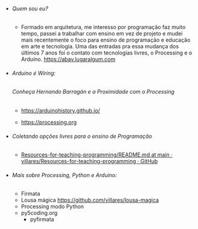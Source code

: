 - ###### Quem sou eu?
  
  - Formado em arquitetura, me interesso por programação faz muito tempo, passei a trabalhar com ensino em vez de projeto e  mudei mais recentemente o foco para ensino de programação e educação em arte e tecnologia. Uma das entradas pra essa mudança dos últimos 7 anos foi o contato com tecnologias livres, o Processing e o Arduino. https://abav.lugaralgum.com

- ###### Arduino é Wiring:
  
  ###### Conheça Hernando Barragán e a Proximidade com o Processing
  
  - https://arduinohistory.github.io/ 
  
  - https://processing.org

- ###### Coletando opções livres para o ensino de Programação
  
  - [Resources-for-teaching-programming/README.md at main · villares/Resources-for-teaching-programming · GitHub](https://github.com/villares/Resources-for-teaching-programming/blob/main/README.md)

- ###### Mais sobre Processing, Python e Arduino:
  
  - Firmata
  - Lousa mágica https://github.com/villares/lousa-magica
  - Processing modo Python  
  - py5coding.org
    - pyfirmata
